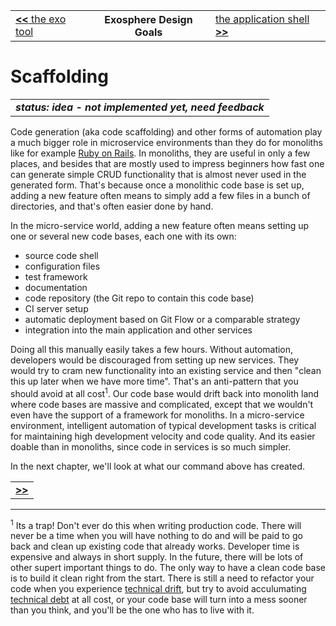 <table>
  <tr>
    <td><a href="01_exo_tool.md"><b>&lt;&lt;</b> the exo tool</a></td>
    <th>Exosphere Design Goals</th>
    <td><a href="03_app_config.md">the application shell <b>&gt;&gt;</b></a></td>
  </tr>
</table>


# Scaffolding

<table>
  <tr>
    <td>
      <b><i>
      status: idea - not implemented yet, need feedback
      </i></b>
    </td>
  </tr>
</table>


Code generation (aka code scaffolding) and other forms of automation
play a much bigger role in microservice environments
than they do for monoliths like for example [Ruby on Rails](http://rubyonrails.org).
In monoliths, they are useful in only a few places,
and besides that are mostly used to impress beginners
how fast one can generate simple CRUD functionality
that is almost never used in the generated form.
That's because once a monolithic code base is set up,
adding a new feature often means to simply add a few files in a bunch of directories,
and that's often easier done by hand.

In the micro-service world,
adding a new feature often means setting up one or several new code bases,
each one with its own:
* source code shell
* configuration files
* test framework
* documentation
* code repository (the Git repo to contain this code base)
* CI server setup
* automatic deployment based on Git Flow or a comparable strategy
* integration into the main application and other services

Doing all this manually easily takes a few hours.
Without automation,
developers would be discouraged from setting up new services.
They would try to cram new functionality into an existing service
and then "clean this up later when we have more time".
That's an anti-pattern that you should avoid at all cost<sup>1</sup>.
Our code base would drift back into monolith land
where code bases are massive and complicated,
except that we wouldn't even have the support of a framework for monoliths.
In a micro-service environment,
intelligent automation of typical development tasks
is critical for maintaining high development velocity and code quality.
And its easier doable than in monoliths,
since code in services is so much simpler.

In the next chapter, we'll look at what our command above has created.


<table>
  <tr>
    <td><a href="03_app_config.md"><b>&gt;&gt;</b></td>
  </tr>
</table>


<hr>

<sup>1</sup> Its a trap! Don't ever do this when writing production code.
There will never be a time when you will have nothing to do
and will be paid to go back and clean up existing code that already works.
Developer time is expensive and always in short supply.
In the future, there will be lots of other supert important things to do.
The only way to have a clean code base is to build it clean right from the start.
There is still a need to refactor your code when you experience
[technical drift](http://blog.codeclimate.com/blog/2013/12/19/are-you-experiencing-technical-drift/),
but try to avoid acculumating [technical debt](https://en.wikipedia.org/wiki/Technical_debt)
at all cost,
or your code base will turn into a mess sooner than you think,
and you'll be the one who has to live with it.
